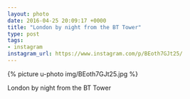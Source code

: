 ```yaml
---
layout: photo
date: 2016-04-25 20:09:17 +0000
title: "London by night from the BT Tower"
type: post
tags:
- instagram
instagram_url: https://www.instagram.com/p/BEoth7GJt25/
---
```


{% picture u-photo img/BEoth7GJt25.jpg %}

London by night from the BT Tower
